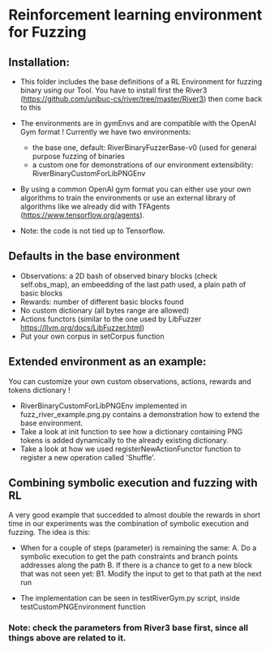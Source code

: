 # Reinforcement learning environment for Fuzzing

## Installation:
- This folder includes the base definitions of a RL Environment for fuzzing binary using our Tool. You have to install first the River3 (https://github.com/unibuc-cs/river/tree/master/River3) then come back to this
- The environments are in gymEnvs and are compatible with the OpenAI Gym format !
  Currently we have two environments:
    - the base one, default: RiverBinaryFuzzerBase-v0  (used for general purpose fuzzing of binaries
    - a custom one for demonstrations of our environment extensibility: RiverBinaryCustomForLibPNGEnv

- By using a common OpenAI gym format you can either use your own algorithms to train the environments or use an external library of algorithms like we already did with TFAgents (https://www.tensorflow.org/agents). 
- Note: the code is not tied up to Tensorflow.

## Defaults in the base environment
  - Observations: a 2D bash of observed binary blocks (check self.obs_map), an embeedding of the last path used, a plain path of basic blocks
  - Rewards: number of different basic blocks found
  - No custom dictionary (all bytes range are allowed)
  - Actions functors (similar to the one used by LibFuzzer https://llvm.org/docs/LibFuzzer.html)
  - Put your own corpus in setCorpus function

## Extended environment as an example:
You can customize your own custom observations, actions, rewards and tokens dictionary !

  - RiverBinaryCustomForLibPNGEnv implemented in fuzz_river_example.png.py contains a demonstration how to extend the base environment.
  - Take a look at init function to see how a dictionary containing PNG tokens is added dynamically to the already existing dictionary.
  - Take a look at how we used registerNewActionFunctor function to register a new operation called 'Shuffle'. 

## Combining symbolic execution and fuzzing with RL

A very good example that succedded to almost double the rewards in short time in our experiments was the combination of symbolic execution and fuzzing.
The idea is this:
 - When for a couple of steps (parameter) is remaining the same:
     A. Do a symbolic execution to get the path constraints and branch points addresses along the path
     B. If there is a chance to get to a new block that was not seen yet:
        B1. Modify the input to get to that path at the next run
        
 - The implementation can be seen in testRiverGym.py script, inside testCustomPNGEnvironment function
        
### Note: check the parameters from River3 base first, since all things above are related to it.
